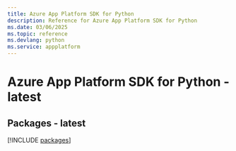 ```yaml
---
title: Azure App Platform SDK for Python
description: Reference for Azure App Platform SDK for Python
ms.date: 03/06/2025
ms.topic: reference
ms.devlang: python
ms.service: appplatform
---
```

# Azure App Platform SDK for Python - latest
## Packages - latest
[!INCLUDE [packages](app-platform-index.md)]